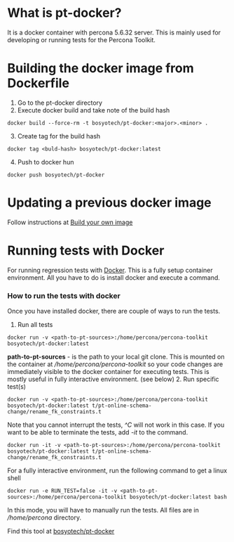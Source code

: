 # What is pt-docker?
It is a docker container with percona 5.6.32 server. This is mainly used for developing or running tests for the Percona Toolkit.

# Building the docker image from Dockerfile
1. Go to the pt-docker directory
2. Execute docker build and take note of the build hash
```
docker build --force-rm -t bosyotech/pt-docker:<major>.<minor> .
```
3. Create tag for the build hash
```
docker tag <buld-hash> bosyotech/pt-docker:latest
```
4. Push to docker hun
```
docker push bosyotech/pt-docker
```

# Updating a previous docker image
Follow instructions at [Build your own image](https://docs.docker.com/engine/tutorials/dockerimages/)

# Running tests with Docker
For running regression tests with [Docker](https://www.docker.com). This is a fully setup container environment. All you have to do is install docker and execute a command.
### How to run the tests with docker
Once you have installed docker, there are couple of ways to run the tests.
1. Run all tests
```
docker run -v <path-to-pt-sources>:/home/percona/percona-toolkit bosyotech/pt-docker:latest
```
**path-to-pt-sources** - is the path to your local git clone. This is mounted on the container at */home/percona/percona-toolkit* so your code changes are immediately visible to the docker container for executing tests. This is mostly useful in fully interactive environment. (see below)
2. Run specific test(s)
```
docker run -v <path-to-pt-sources>:/home/percona/percona-toolkit bosyotech/pt-docker:latest t/pt-online-schema-change/rename_fk_constraints.t
```
Note that you cannot interrupt the tests, *^C* will not work in this case. If you want to be able to terminate the tests, add *-it* to the command. 
```
docker run -it -v <path-to-pt-sources>:/home/percona/percona-toolkit bosyotech/pt-docker:latest t/pt-online-schema-change/rename_fk_constraints.t
```
For a fully interactive environment, run the following command to get a linux shell
```
docker run -e RUN_TEST=false -it -v <path-to-pt-sources>:/home/percona/percona-toolkit bosyotech/pt-docker:latest bash
```
In this mode, you will have to manually run the tests. All files  are in */home/percona* directory.

Find this tool at [bosyotech/pt-docker](https://hub.docker.com/r/bosyotech/pt-docker/)
